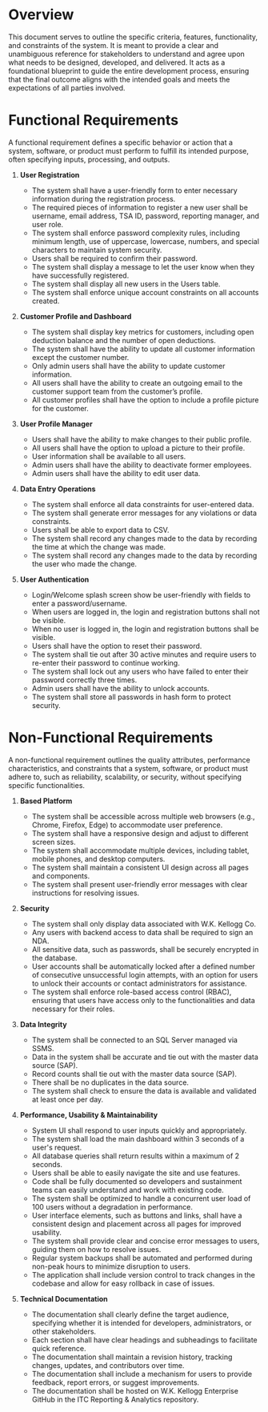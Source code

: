 # Overview

This document serves to outline the specific criteria, features, functionality, and constraints of the system. It is meant to provide a clear and unambiguous reference for stakeholders to understand and agree upon what needs to be designed, developed, and delivered. It acts as a foundational blueprint to guide the entire development process, ensuring that the final outcome aligns with the intended goals and meets the expectations of all parties involved.

# Functional Requirements

A functional requirement defines a specific behavior or action that a system, software, or product must perform to fulfill its intended purpose, often specifying inputs, processing, and outputs.

1. **User Registration**
   - The system shall have a user-friendly form to enter necessary information during the registration process.
   - The required pieces of information to register a new user shall be username, email address, TSA ID, password, reporting manager, and user role.
   - The system shall enforce password complexity rules, including minimum length, use of uppercase, lowercase, numbers, and special characters to maintain system security.
   - Users shall be required to confirm their password.
   - The system shall display a message to let the user know when they have successfully registered.
   - The system shall display all new users in the Users table.
   - The system shall enforce unique account constraints on all accounts created.

2. **Customer Profile and Dashboard**
   - The system shall display key metrics for customers, including open deduction balance and the number of open deductions.
   - The system shall have the ability to update all customer information except the customer number.
   - Only admin users shall have the ability to update customer information.
   - All users shall have the ability to create an outgoing email to the customer support team from the customer’s profile.
   - All customer profiles shall have the option to include a profile picture for the customer.

3. **User Profile Manager**
   - Users shall have the ability to make changes to their public profile.
   - All users shall have the option to upload a picture to their profile.
   - User information shall be available to all users.
   - Admin users shall have the ability to deactivate former employees.
   - Admin users shall have the ability to edit user data.

4. **Data Entry Operations**
   - The system shall enforce all data constraints for user-entered data.
   - The system shall generate error messages for any violations or data constraints.
   - Users shall be able to export data to CSV.
   - The system shall record any changes made to the data by recording the time at which the change was made.
   - The system shall record any changes made to the data by recording the user who made the change.

5. **User Authentication**
   - Login/Welcome splash screen show be user-friendly with fields to enter a password/username.
   - When users are logged in, the login and registration buttons shall not be visible.
   - When no user is logged in, the login and registration buttons shall be visible.
   - Users shall have the option to reset their password.
   - The system shall tie out after 30 active minutes and require users to re-enter their password to continue working.
   - The system shall lock out any users who have failed to enter their password correctly three times.
   - Admin users shall have the ability to unlock accounts.
   - The system shall store all passwords in hash form to protect security.

# Non-Functional Requirements

A non-functional requirement outlines the quality attributes, performance characteristics, and constraints that a system, software, or product must adhere to, such as reliability, scalability, or security, without specifying specific functionalities.

1. **Based Platform**
   - The system shall be accessible across multiple web browsers (e.g., Chrome, Firefox, Edge) to accommodate user preference.
   - The system shall have a responsive design and adjust to different screen sizes.
   - The system shall accommodate multiple devices, including tablet, mobile phones, and desktop computers.
   - The system shall maintain a consistent UI design across all pages and components.
   - The system shall present user-friendly error messages with clear instructions for resolving issues.

2. **Security**
   - The system shall only display data associated with W.K. Kellogg Co.
   - Any users with backend access to data shall be required to sign an NDA.
   - All sensitive data, such as passwords, shall be securely encrypted in the database.
   - User accounts shall be automatically locked after a defined number of consecutive unsuccessful login attempts, with an option for users to unlock their accounts or contact administrators for assistance.
   - The system shall enforce role-based access control (RBAC), ensuring that users have access only to the functionalities and data necessary for their roles.
     
3. **Data Integrity**
   - The system shall be connected to an SQL Server managed via SSMS.
   - Data in the system shall be accurate and tie out with the master data source (SAP).
   - Record counts shall tie out with the master data source (SAP).
   - There shall be no duplicates in the data source.
   - The system shall check to ensure the data is available and validated at least once per day.

4. **Performance, Usability & Maintainability**
   - System UI shall respond to user inputs quickly and appropriately.
   - The system shall load the main dashboard within 3 seconds of a user's request.
   - All database queries shall return results within a maximum of 2 seconds.
   - Users shall be able to easily navigate the site and use features.
   - Code shall be fully documented so developers and sustainment teams can easily understand and work with existing code.
   - The system shall be optimized to handle a concurrent user load of 100 users without a degradation in performance.
   - User interface elements, such as buttons and links, shall have a consistent design and placement across all pages for improved usability.
   - The system shall provide clear and concise error messages to users, guiding them on how to resolve issues.
   - Regular system backups shall be automated and performed during non-peak hours to minimize disruption to users.
   - The application shall include version control to track changes in the codebase and allow for easy rollback in case of issues.




6. **Technical Documentation**
   - The documentation shall clearly define the target audience, specifying whether it is intended for developers, administrators, or other stakeholders.
   - Each section shall have clear headings and subheadings to facilitate quick reference.
   - The documentation shall maintain a revision history, tracking changes, updates, and contributors over time.
   - The documentation shall include a mechanism for users to provide feedback, report errors, or suggest improvements.
   - The documentation shall be hosted on W.K. Kellogg Enterprise GitHub in the ITC Reporting & Analytics repository.

